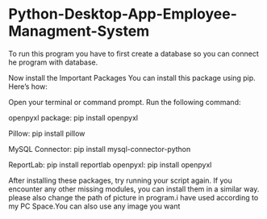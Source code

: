 # Python-Desktop-App-Employee-Managment-System
To run this program you have to first create a database so you can connect he program with database.

Now install the Important Packages
You can install this package using pip. Here’s how:

Open your terminal or command prompt.
Run the following command:

openpyxl package:
pip install openpyxl

Pillow:
pip install pillow

MySQL Connector:
pip install mysql-connector-python

ReportLab:
pip install reportlab
openpyxl:
pip install openpyxl

After installing these packages, try running your script again. If you encounter any other missing modules, you can install them in a similar way.
please also change the path of picture in program.i have used according to my PC Space.You can also use any image you want
